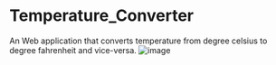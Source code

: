 # Temperature_Converter
An Web application that converts temperature from degree celsius to degree fahrenheit and vice-versa.
![image](https://github.com/AyaanIqbal0/Temperature_Converter/assets/132253396/cef5248c-74bb-4357-8a1a-47716a0067e2)

